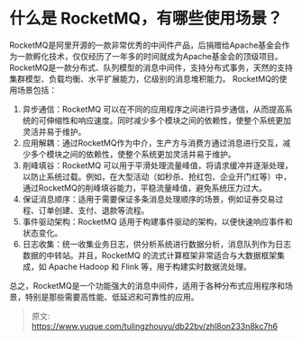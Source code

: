 # 什么是 RocketMQ，有哪些使用场景？

RocketMQ是阿里开源的一款非常优秀的中间件产品，后捐赠给Apache基金会作为一款孵化技术，仅仅经历了一年多的时间就成为Apache基金会的顶级项目。RocketMQ是一款分布式、队列模型的消息中间件，支持分布式事务，天然的支持集群模型、负载均衡、水平扩展能力，亿级别的消息堆积能力。
RocketMQ的使用场景包括：

1. 异步通信：RocketMQ 可以在不同的应用程序之间进行异步通信，从而提高系统的可伸缩性和响应速度。同时减少多个模块之间的依赖性，使整个系统更加灵活并易于维护。
2. 应用解耦：通过RocketMQ作为中介，生产方与消费方通过消息进行交互，减少多个模块之间的依赖性，使整个系统更加灵活并易于维护。
3. 削峰填谷：RocketMQ 可以用于平滑处理流量峰值，将请求缓冲并逐渐处理，以防止系统过载。例如，在大型活动（如秒杀、抢红包、企业开门红等）中，通过RocketMQ的削峰填谷能力，平稳流量峰值，避免系统压力过大。
4. 保证消息顺序：适用于需要保证多条消息处理顺序的场景，例如证券交易过程、订单创建、支付、退款等流程。
5. 事件驱动架构：RocketMQ 适用于构建事件驱动的架构，以便快速响应事件和状态变化。
6. 日志收集：统一收集业务日志，供分析系统进行数据分析，消息队列作为日志数据的中转站。并且，RocketMQ 的流式计算框架非常适合与大数据框架集成，如 Apache Hadoop 和 Flink 等，用于构建实时数据流处理。

总之，RocketMQ是一个功能强大的消息中间件，适用于各种分布式应用程序和场景，特别是那些需要高性能、低延迟和可靠性的应用。


> 原文: <https://www.yuque.com/tulingzhouyu/db22bv/zhl8on233n8kc7h6>